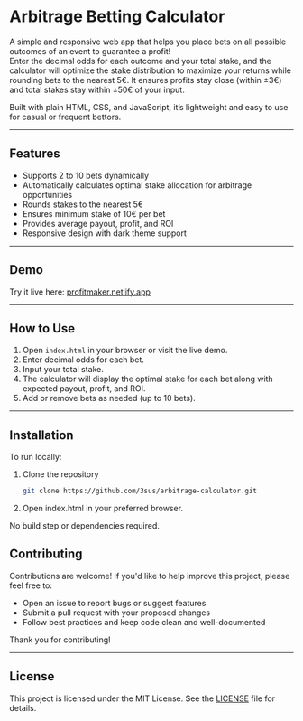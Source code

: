 # Arbitrage Betting Calculator

A simple and responsive web app that helps you place bets on all possible outcomes of an event to guarantee a profit!  
Enter the decimal odds for each outcome and your total stake, and the calculator will optimize the stake distribution to maximize your returns while rounding bets to the nearest 5€. It ensures profits stay close (within ±3€) and total stakes stay within ±50€ of your input.

Built with plain HTML, CSS, and JavaScript, it’s lightweight and easy to use for casual or frequent bettors.

---

## Features

- Supports 2 to 10 bets dynamically
- Automatically calculates optimal stake allocation for arbitrage opportunities
- Rounds stakes to the nearest 5€
- Ensures minimum stake of 10€ per bet
- Provides average payout, profit, and ROI
- Responsive design with dark theme support

---

## Demo

Try it live here: [profitmaker.netlify.app](https://profitmaker.netlify.app)

---

## How to Use

1. Open `index.html` in your browser or visit the live demo.
2. Enter decimal odds for each bet.
3. Input your total stake.
4. The calculator will display the optimal stake for each bet along with expected payout, profit, and ROI.
5. Add or remove bets as needed (up to 10 bets).

---

## Installation

To run locally:

1. Clone the repository  
   ```bash
   git clone https://github.com/3sus/arbitrage-calculator.git

2. Open index.html in your preferred browser.

No build step or dependencies required.


## Contributing

Contributions are welcome! If you'd like to help improve this project, please feel free to:

- Open an issue to report bugs or suggest features
- Submit a pull request with your proposed changes
- Follow best practices and keep code clean and well-documented

Thank you for contributing!

---

## License

This project is licensed under the MIT License. See the [LICENSE](LICENSE) file for details.

